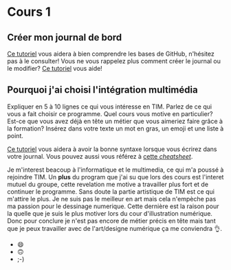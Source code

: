 # Cours 1
## Créer mon journal de bord
[Ce tutoriel](https://guides.github.com/activities/hello-world/) vous aidera à bien comprendre les bases de GitHub, n'hésitez pas à le consulter!
Vous ne vous rappelez plus comment créer le journal ou le modifier? [Ce tutoriel](https://youtu.be/lX3bpuLK_Sg) vous aide! 

## Pourquoi j'ai choisi l'intégration multimédia
Expliquer en 5 à 10 lignes ce qui vous intéresse en TIM. Parlez de ce qui vous a fait choisir ce programme. Quel cours vous motive en particulier? Est-ce que vous avez déjà en tête un métier que vous aimeriez faire grâce à la formation? Insérez dans votre texte un mot en gras, un emoji et une liste à point. 

[Ce tutoriel](https://guides.github.com/features/mastering-markdown/) vous aidera à avoir la bonne syntaxe lorsque vous écrirez dans votre journal. Vous pouvez aussi vous référez à [cette *cheatsheet*](https://github.com/tchapi/markdown-cheatsheet/blob/master/README.md). 

Je m'interest beacoup à l'informatique et le multimedia, ce qui m'a poussé à rejoindre TIM. Un **plus** du program que j'ai su que lors des cours est l'interet mutuel du groupe, cette revelation me motive a travailler plus fort et de continuer le programme. Sans doute la partie artistique de TIM est ce qui m'attire le plus. Je ne suis pas le meilleur en art mais cela n'empèche pas ma passion pour le dessinage numerique. Cette dernière est la raison pour la quelle que je suis le plus motiver lors du cour d'illustration numérique. Donc pour conclure je n'est pas encore de métier précis en tête mais tant que je peux travailler avec de l'art/designe numérique ça me conviendra :ok_hand:.

*  :smile:
*  :upside_down_face:
*  ;-)
